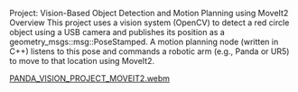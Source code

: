 Project: Vision-Based Object Detection and Motion Planning using MoveIt2
Overview
This project uses a vision system (OpenCV) to detect a red circle object using a USB camera and publishes its position as a geometry_msgs::msg::PoseStamped. A motion planning node (written in C++) listens to this pose and commands a robotic arm (e.g., Panda or UR5) to move to that location using MoveIt2.






[PANDA_VISION_PROJECT_MOVEIT2.webm](https://github.com/user-attachments/assets/1cda7dc0-b25b-46c4-9ec7-3d0000e6ec5f)
